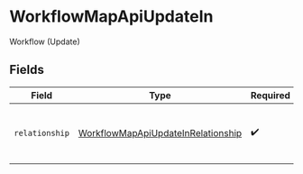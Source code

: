 # WorkflowMapApiUpdateIn

Workflow (Update)


## Fields

| Field                                                                                           | Type                                                                                            | Required                                                                                        | Description                                                                                     | Example                                                                                         |
| ----------------------------------------------------------------------------------------------- | ----------------------------------------------------------------------------------------------- | ----------------------------------------------------------------------------------------------- | ----------------------------------------------------------------------------------------------- | ----------------------------------------------------------------------------------------------- |
| `relationship`                                                                                  | [WorkflowMapApiUpdateInRelationship](../../models/shared/WorkflowMapApiUpdateInRelationship.md) | :heavy_check_mark:                                                                              | The type of the relationship between workflows                                                  | ONE_TO_MANY                                                                                     |